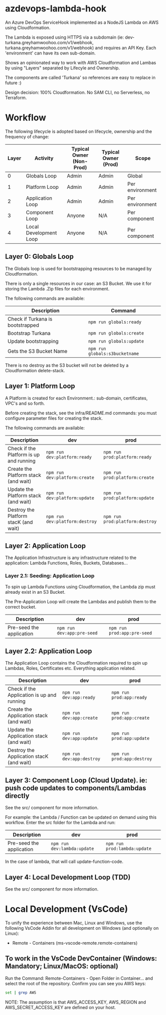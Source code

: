 # azdevops-lambda-hook
An Azure DevOps ServiceHook implemented as a NodeJS Lambda on AWS using Cloudformation. 

The Lambda is exposed using HTTPS via a subdomain (ie: dev-turkana.greyhamwoohoo.com/v1/webhook, turkana.greyhamwoohoo.com/v1/webhook) and requires an API Key. Each 'environment' can have its own sub-domain. 

Shows an opinionated way to work with AWS Cloudformation and Lambas by using "Layers" separated by Lifecyle and Ownership.

The components are called 'Turkana' so references are easy to replace in future :)

Design decision: 100% Cloudformation. No SAM CLI, no Serverless, no Terraform. 

# Workflow
The following lifecycle is adopted based on lifecycle, ownership and the frequency of change:

| Layer | Activity                              | Typical Owner (Non-Prod) | Typical Owner (Prod) | Scope           |
| ----- | ------------------------------------- | ------------------------ | -------------------- | --------------- |
| 0     | Globals Loop                          | Admin                    | Admin                | Global          |
| 1     | Platform Loop                         | Admin                    | Admin                | Per environment |
| 2     | Application Loop                      | Admin                    | Admin                | Per environment |
| 3     | Component Loop                        | Anyone                   | N/A                  | Per component   |
| 4     | Local Development Loop                | Anyone                   | N/A                  | Per component   |

## Layer 0: Globals  Loop
The Globals loop is used for bootstrapping resources to be managed by Cloudformation. 

There is only a single resources in our case: an S3 Bucket. We use it for storing the Lambda .Zip files for each environment. 

The following commands are available:

| Description                                 | Command                                   |
| ------------------------------------------- | ----------------------------------------- |
| Check if Turkana is bootstrapped            | ```npm run globals:ready```               |
| Bootstrap Turkana                           | ```npm run globals:create```              |
| Update bootstrapping                        | ```npm run globals:update```              |
| Gets the S3 Bucket Name                     | ```npm run globals:s3bucketname```        |

There is no destroy as the S3 bucket will not be deleted by a Cloudformation delete-stack.

## Layer 1: Platform Loop
A Platform is created for each Environment.: sub-domain, certificates, VPC's and so forth. 

Before creating the stack, see the infra/README.md commands: you must configure parameter files for creating the stack.

The following commands are available:

| Description                             | dev                                | prod                                |
| ----------------------------------------| -----------------------------------| ----------------------------------- |
| Check if the Platform is up and running | ```npm run dev:platform:ready```   | ```npm run prod:platform:ready```   |
| Create the Platform stack (and wait)    | ```npm run dev:platform:create```  | ```npm run prod:platform:create```  |
| Update the Platform stack (and wait)    | ```npm run dev:platform:update```  | ```npm run prod:platform:update```  |
| Destroy the Platform stacK (and wait)   | ```npm run dev:platform:destroy``` | ```npm run prod:platform:destroy``` |

## Layer 2: Application Loop
The Application Infrastructure is any infrastructure related to the application: Lambda Functions, Roles, Buckets, Databases...

### Layer 2.1: Seeding: Application Loop
To spin up Lambda Functions using Cloudformation, the Lambda zip must already exist in an S3 Bucket. 

The Pre-Application Loop will create the Lambdas and publish them to the correct bucket. 

| Description                             | dev                                | prod                                |
| ----------------------------------------| -----------------------------------| ----------------------------------- |
| Pre-seed the application                | ```npm run dev:app:pre-seed```     | ```npm run prod:app:pre-seed```     |

## Layer 2.2: Application Loop
The Application Loop contains the Cloudformation required to spin up Lambdas, Roles, Certificates etc. Everything application related. 

| Description                                   | dev                            | prod                           |
| ----------------------------------------------| ------------------------------ |------------------------------- |
| Check if the Application is up and running    | ```npm run dev:app:ready```    | ```npm run prod:app:ready```   |
| Create the Application stack (and wait)       | ```npm run dev:app:create```   | ```npm run prod:app:create```  |
| Update the Application stack  (and wait)      | ```npm run dev:app:update```   | ```npm run prod:app:update```  |
| Destroy the Application stacK (and wait)      | ```npm run dev:app:destroy```  | ```npm run prod:app:destroy``` |

## Layer 3: Component Loop (Cloud Update). ie: push code updates to components/Lambdas directly
See the src/ component for more information. 

For example: the Lambda / Function can be updated on demand using this workflow. Enter the src folder for the Lambda and run:

| Description                             | dev                                 | prod                                |
| ----------------------------------------| ------------------------------------| ----------------------------------- |
| Pre-seed the application                | ```npm run dev:lambda:update```     | ```npm run prod:lambda:update```    |

In the case of lambda, that will call update-function-code. 

## Layer 4: Local Development Loop (TDD)
See the src/ component for more information. 

# Local Development (VsCode)
To unify the experience between Mac, Linux and Windows, use the following VsCode Addin for all development on Windows (and optionally on Linux):

* Remote - Containers (ms-vscode-remote.remote-containers)

## To work in the VsCode DevContainer (Windows: Mandatory; Linux/MacOS: optional)
Run the Command: Remote-Containers - Open Folder in Container... and select the root of the repository. Confirm you can see you AWS keys:

```bash
set | grep AWS
```

NOTE: The assumption is that AWS_ACCESS_KEY, AWS_REGION and AWS_SECRET_ACCESS_KEY are defined on your host. 
